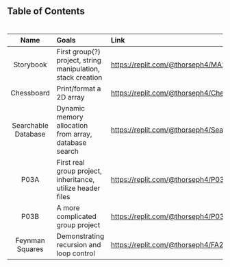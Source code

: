 ## Table of Contents
#
|        Name         | Goals                                                       | Link                                                     |
| :-----------------: | :---------------------------------------------------------- | :------------------------------------------------------- |
|      Storybook      | First group(?) project, string manipulation, stack creation | https://replit.com/@thorseph4/MA2                        |
|     Chessboard      | Print/format a 2D array                                     | https://replit.com/@thorseph4/Chessboard                 |
| Searchable Database | Dynamic memory allocation from array, database search       | https://replit.com/@thorseph4/Searchable-FGO-Database    |
|        P03A         | First real group project, inheritance, utilize header files | https://replit.com/@thorseph4/P03A                       |
|        P03B         | A more complicated group project                            | https://replit.com/@thorseph4/P03B                       |
|   Feynman Squares   | Demonstrating recursion and loop control                    | https://replit.com/@thorseph4/FA2021StringfellowProgram2 |
